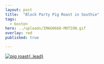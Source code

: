 ```yaml
---
layout: post
title:  "Block Party Pig Roast in Southie"
tags:
  - boston
hero: ../uploads/IMAG0668-MOTION.gif
overlay: red
published: true

---
```


[![pig roast](../uploads/IMAG0668-MOTION.gif){:.lead}](../uploads/IMAG0668-MOTION.gif)